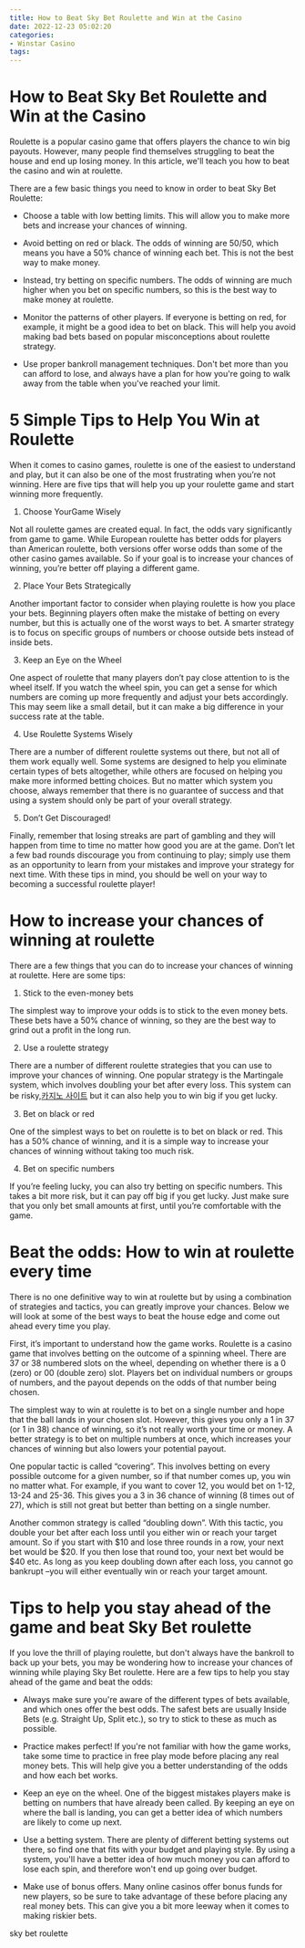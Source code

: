 ```yaml
---
title: How to Beat Sky Bet Roulette and Win at the Casino
date: 2022-12-23 05:02:20
categories:
- Winstar Casino
tags:
---
```



#  How to Beat Sky Bet Roulette and Win at the Casino



Roulette is a popular casino game that offers players the chance to win big payouts. However, many people find themselves struggling to beat the house and end up losing money. In this article, we'll teach you how to beat the casino and win at roulette.

There are a few basic things you need to know in order to beat Sky Bet Roulette:

- Choose a table with low betting limits. This will allow you to make more bets and increase your chances of winning.

- Avoid betting on red or black. The odds of winning are 50/50, which means you have a 50% chance of winning each bet. This is not the best way to make money.

- Instead, try betting on specific numbers. The odds of winning are much higher when you bet on specific numbers, so this is the best way to make money at roulette.

- Monitor the patterns of other players. If everyone is betting on red, for example, it might be a good idea to bet on black. This will help you avoid making bad bets based on popular misconceptions about roulette strategy.

- Use proper bankroll management techniques. Don't bet more than you can afford to lose, and always have a plan for how you're going to walk away from the table when you've reached your limit.

#  5 Simple Tips to Help You Win at Roulette

When it comes to casino games, roulette is one of the easiest to understand and play, but it can also be one of the most frustrating when you’re not winning. Here are five tips that will help you up your roulette game and start winning more frequently.

1. Choose YourGame Wisely

Not all roulette games are created equal. In fact, the odds vary significantly from game to game. While European roulette has better odds for players than American roulette, both versions offer worse odds than some of the other casino games available. So if your goal is to increase your chances of winning, you’re better off playing a different game.

2. Place Your Bets Strategically

Another important factor to consider when playing roulette is how you place your bets. Beginning players often make the mistake of betting on every number, but this is actually one of the worst ways to bet. A smarter strategy is to focus on specific groups of numbers or choose outside bets instead of inside bets.

3. Keep an Eye on the Wheel

One aspect of roulette that many players don’t pay close attention to is the wheel itself. If you watch the wheel spin, you can get a sense for which numbers are coming up more frequently and adjust your bets accordingly. This may seem like a small detail, but it can make a big difference in your success rate at the table.

4. Use Roulette Systems Wisely

There are a number of different roulette systems out there, but not all of them work equally well. Some systems are designed to help you eliminate certain types of bets altogether, while others are focused on helping you make more informed betting choices. But no matter which system you choose, always remember that there is no guarantee of success and that using a system should only be part of your overall strategy.

5. Don’t Get Discouraged!


Finally, remember that losing streaks are part of gambling and they will happen from time to time no matter how good you are at the game. Don’t let a few bad rounds discourage you from continuing to play; simply use them as an opportunity to learn from your mistakes and improve your strategy for next time. With these tips in mind, you should be well on your way to becoming a successful roulette player!

#  How to increase your chances of winning at roulette

There are a few things that you can do to increase your chances of winning at roulette. Here are some tips:

1. Stick to the even-money bets

The simplest way to improve your odds is to stick to the even money bets. These bets have a 50% chance of winning, so they are the best way to grind out a profit in the long run.

2. Use a roulette strategy

There are a number of different roulette strategies that you can use to improve your chances of winning. One popular strategy is the Martingale system, which involves doubling your bet after every loss. This system can be risky,[카지노 사이트](https://choegocasino.com/) but it can also help you to win big if you get lucky.

3. Bet on black or red

One of the simplest ways to bet on roulette is to bet on black or red. This has a 50% chance of winning, and it is a simple way to increase your chances of winning without taking too much risk.

4. Bet on specific numbers

If you’re feeling lucky, you can also try betting on specific numbers. This takes a bit more risk, but it can pay off big if you get lucky. Just make sure that you only bet small amounts at first, until you’re comfortable with the game.

#  Beat the odds: How to win at roulette every time

There is no one definitive way to win at roulette but by using a combination of strategies and tactics, you can greatly improve your chances. Below we will look at some of the best ways to beat the house edge and come out ahead every time you play.

First, it’s important to understand how the game works. Roulette is a casino game that involves betting on the outcome of a spinning wheel. There are 37 or 38 numbered slots on the wheel, depending on whether there is a 0 (zero) or 00 (double zero) slot. Players bet on individual numbers or groups of numbers, and the payout depends on the odds of that number being chosen.

The simplest way to win at roulette is to bet on a single number and hope that the ball lands in your chosen slot. However, this gives you only a 1 in 37 (or 1 in 38) chance of winning, so it’s not really worth your time or money. A better strategy is to bet on multiple numbers at once, which increases your chances of winning but also lowers your potential payout.

One popular tactic is called “covering”. This involves betting on every possible outcome for a given number, so if that number comes up, you win no matter what. For example, if you want to cover 12, you would bet on 1-12, 13-24 and 25-36. This gives you a 3 in 36 chance of winning (8 times out of 27), which is still not great but better than betting on a single number.

Another common strategy is called “doubling down”. With this tactic, you double your bet after each loss until you either win or reach your target amount. So if you start with $10 and lose three rounds in a row, your next bet would be $20. If you then lose that round too, your next bet would be $40 etc. As long as you keep doubling down after each loss, you cannot go bankrupt –you will either eventually win or reach your target amount.

#  Tips to help you stay ahead of the game and beat Sky Bet roulette

If you love the thrill of playing roulette, but don't always have the bankroll to back up your bets, you may be wondering how to increase your chances of winning while playing Sky Bet roulette. Here are a few tips to help you stay ahead of the game and beat the odds:

- Always make sure you're aware of the different types of bets available, and which ones offer the best odds. The safest bets are usually Inside Bets (e.g. Straight Up, Split etc.), so try to stick to these as much as possible.

- Practice makes perfect! If you're not familiar with how the game works, take some time to practice in free play mode before placing any real money bets. This will help give you a better understanding of the odds and how each bet works.

- Keep an eye on the wheel. One of the biggest mistakes players make is betting on numbers that have already been called. By keeping an eye on where the ball is landing, you can get a better idea of which numbers are likely to come up next.

- Use a betting system. There are plenty of different betting systems out there, so find one that fits with your budget and playing style. By using a system, you'll have a better idea of how much money you can afford to lose each spin, and therefore won't end up going over budget.

- Make use of bonus offers. Many online casinos offer bonus funds for new players, so be sure to take advantage of these before placing any real money bets. This can give you a bit more leeway when it comes to making riskier bets.

sky bet roulette